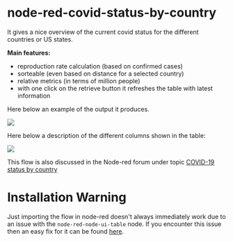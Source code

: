 node-red-covid-status-by-country
================================

It gives a nice overview of the current covid status for the different countries or US states.

**Main features:**
- reproduction rate calculation (based on confirmed cases)
- sorteable (even based on distance for a selected country)
- relative metrics (in terms of million people)
- with one click on the retrieve button it refreshes the table with latest information

Here below an example of the output it produces.

![](https://aws1.discourse-cdn.com/business6/uploads/nodered/original/3X/d/6/d693ce6ffebb3e0a86d7dd749ed5a4ef278f9954.png)

Here below a description of the different columns shown in the table:

![](https://aws1.discourse-cdn.com/business6/uploads/nodered/original/3X/d/9/d91dfea0a5643fbd0fe9c1e515d3f9b71a4c016d.png)

This flow is also discussed in the Node-red forum under topic [COVID-19 status by country](https://discourse.nodered.org/t/covid-19-status-by-country/28743)

# Installation Warning

Just importing the flow in node-red doesn't always immediately work due to an issue with the `node-red-node-ui-table` node.
If you encounter this issue then an easy fix for it can be found [here](https://discourse.nodered.org/t/covid-19-status-by-country/28743/19).